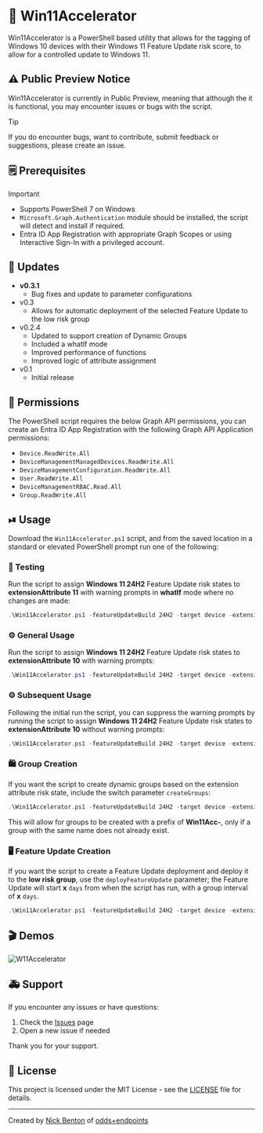 # 📲 Win11Accelerator

Win11Accelerator is a PowerShell based utility that allows for the tagging of Windows 10 devices with their Windows 11 Feature Update risk score, to allow for a controlled update to Windows 11.

## ⚠ Public Preview Notice

Win11Accelerator is currently in Public Preview, meaning that although the it is functional, you may encounter issues or bugs with the script.

> [!TIP]
> If you do encounter bugs, want to contribute, submit feedback or suggestions, please create an issue.

## 🗒 Prerequisites

> [!IMPORTANT]
>
> - Supports PowerShell 7 on Windows
> - `Microsoft.Graph.Authentication` module should be installed, the script will detect and install if required.
> - Entra ID App Registration with appropriate Graph Scopes or using Interactive Sign-In with a privileged account.

## 🔄 Updates

- **v0.3.1**
  - Bug fixes and update to parameter configurations
- v0.3
  - Allows for automatic deployment of the selected Feature Update to the low risk group
- v0.2.4
  - Updated to support creation of Dynamic Groups
  - Included a whatIf mode
  - Improved performance of functions
  - Improved logic of attribute assignment
- v0.1
  - Initial release

## 🔑 Permissions

The PowerShell script requires the below Graph API permissions, you can create an Entra ID App Registration with the following Graph API Application permissions:

- `Device.ReadWrite.All`
- `DeviceManagementManagedDevices.ReadWrite.All`
- `DeviceManagementConfiguration.ReadWrite.All`
- `User.ReadWrite.All`
- `DeviceManagementRBAC.Read.All`
- `Group.ReadWrite.All`

## ⏯ Usage

Download the `Win11Accelerator.ps1` script, and from the saved location in a standard or elevated PowerShell prompt run one of the following:

### 🧪 Testing

Run the script to assign **Windows 11 24H2** Feature Update risk states to **extensionAttribute 11** with warning prompts in **whatIf** mode where no changes are made:

```powershell
.\Win11Accelerator.ps1 -featureUpdateBuild 24H2 -target device -extensionAttribute 11 -whatIf $true
```

### ⚙ General Usage

Run the script to assign **Windows 11 24H2** Feature Update risk states to **extensionAttribute 10** with warning prompts:

```powershell
.\Win11Accelerator.ps1 -featureUpdateBuild 24H2 -target device -extensionAttribute 10
```

### ⚙ Subsequent Usage

Following the initial run the script, you can suppress the warning prompts by running the script to assign **Windows 11 24H2** Feature Update risk states to **extensionAttribute 10** without warning prompts:

```powershell
.\Win11Accelerator.ps1 -featureUpdateBuild 24H2 -target device -extensionAttribute 10 -firstRun $false
```

### 🛍 Group Creation

If you want the script to create dynamic groups based on the extension attribute risk state, include the switch parameter `createGroups`:

```PowerShell
.\Win11Accelerator.ps1 -featureUpdateBuild 24H2 -target device -extensionAttribute 10 -createGroups $true
```

This will allow for groups to be created with a prefix of **Win11Acc-**, only if a group with the same name does not already exist.

### 🖥 Feature Update Creation

If you want the script to create a Feature Update deployment and deploy it to the **low risk group**, use the `deployFeatureUpdate` parameter; the Feature Update will start **x** `days` from when the script has run, with a group interval of **x** `days`.

```PowerShell
.\Win11Accelerator.ps1 -featureUpdateBuild 24H2 -target device -extensionAttribute 10 -deployFeatureUpdate $true -days 7
```

## 🎬 Demos

![W11Accelerator](img/w11a-demo.gif)

## 🚑 Support

If you encounter any issues or have questions:

1. Check the [Issues](https://github.com/ennnbeee/EPManager/issues) page
2. Open a new issue if needed

Thank you for your support.

## 📜 License

This project is licensed under the MIT License - see the [LICENSE](LICENSE) file for details.

---

Created by [Nick Benton](https://github.com/ennnbeee) of [odds+endpoints](https://www.oddsandendpoints.co.uk/)

